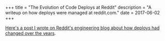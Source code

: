 +++
title = "The Evolution of Code Deploys at Reddit"
description = "A writeup on how deploys were managed at reddit.com."
date = 2017-06-02
+++

[Here's a post I wrote on Reddit's engineering blog about how deploys had
changed over the years][blog].

[blog]: https://redditblog.com/2017/06/02/the-evolution-of-code-deploys-at-reddit/
